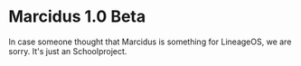 # Marcidus 1.0 Beta

In case someone thought that Marcidus is something for LineageOS, we are sorry.
It's just an Schoolproject.